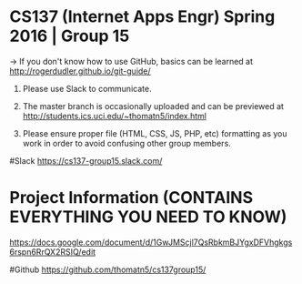 # CS137 (Internet Apps Engr) Spring 2016 | Group 15

-> If you don't know how to use GitHub, basics can be learned at http://rogerdudler.github.io/git-guide/

1) Please use Slack to communicate.

2) The master branch is occasionally uploaded and can be previewed at http://students.ics.uci.edu/~thomatn5/index.html

3) Please ensure proper file (HTML, CSS, JS, PHP, etc) formatting as you work in order to avoid confusing other group members.

#Slack
https://cs137-group15.slack.com/

# Project Information (CONTAINS EVERYTHING YOU NEED TO KNOW)
https://docs.google.com/document/d/1GwJMScjl7QsRbkmBJYgxDFVhgkgs6rspn6RrQX2RSIQ/edit

#Github
https://github.com/thomatn5/cs137group15/
